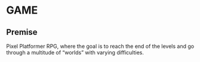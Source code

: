 # GAME
## Premise

Pixel Platformer RPG, where the goal is to reach the end of the levels and go through a multitude of “worlds” with varying difficulties.


